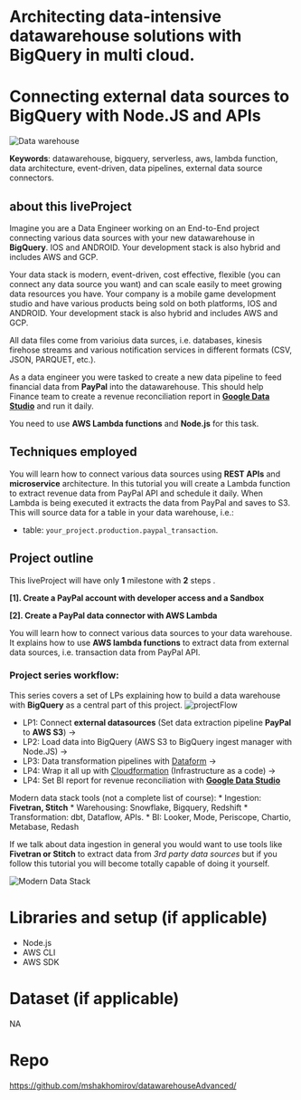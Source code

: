 
# Architecting data-intensive datawarehouse solutions with BigQuery in multi cloud.
# **Connecting external data sources to BigQuery with Node.JS and APIs**
![Data warehouse](https://mydataschool.com/liveprojects/img/externalDataBigQuery.png)

**Keywords**: datawarehouse, bigquery, serverless, aws, lambda function, data architecture, event-driven, data pipelines, external data source connectors.

## about this liveProject

Imagine you are a Data Engineer working on an End-to-End project connecting various data sources with your new datawarehouse in **BigQuery**.
IOS and ANDROID. Your development stack is also hybrid and includes AWS and GCP. 


Your data stack is modern, event-driven, cost effective, flexible (you can connect any data source you want) and can scale easily to meet growing data resources you have. Your company is a mobile game development studio and have various products being sold on both platforms, IOS and ANDROID. Your development stack is also hybrid and includes AWS and GCP.

All data files come from varioius data surces, i.e. databases, kinesis firehose streams and various notification services in different formats (CSV, JSON, PARQUET, etc.).

As a data engineer you were tasked to create a new data pipeline to feed financial data from **PayPal** into the datawarehouse. This should help Finance team to create a revenue reconciliation report in [**Google Data Studio**](https://datastudio.google.com/u/0/navigation/reporting) and run it daily. 

You need to use **AWS Lambda functions** and **Node.js** for this task.

## Techniques employed

You will learn how to connect various data sources using **REST APIs** and **microservice** architecture. In this tutorial you will create a Lambda function to extract revenue data from PayPal API and schedule it daily.
When Lambda is being executed it extracts the data from PayPal and saves to S3. This will source data for a table in your data warehouse, i.e.:
- table: `your_project.production.paypal_transaction`.

## Project outline

This liveProject will have only **1** milestone with **2** steps .

**[1]. Create a PayPal account with developer access and a Sandbox**

**[2]. Create a PayPal data connector with AWS Lambda**


You will learn how to connect various data sources to your data warehouse. It explains how to use **AWS lambda functions** to extract data from external data sources, i.e. transaction data from PayPal API.

### Project series workflow: 
This series covers a set of LPs explaining how to build a data warehouse with **BigQuery** as a central part of this project.
![projectFlow](https://mydataschool.com/liveprojects/img/projectFlow.drawio.png)

* LP1: Connect **external datasources** (Set data extraction pipeline **PayPal** to **AWS S3**) -> 
* LP2: Load data into BigQuery (AWS S3 to BigQuery ingest manager with Node.JS) -> 
* LP3: Data transformation pipelines with [Dataform](dataform.co) -> 
* LP4: Wrap it all up with [Cloudformation](https://aws.amazon.com/cloudformation/) (Infrastructure as a code) ->
* LP4: Set BI report for revenue reconciliation with [**Google Data Studio**](https://datastudio.google.com/u/0/navigation/reporting)

Modern data stack tools (not a complete list of course):
    * Ingestion: **Fivetran, Stitch**
    * Warehousing: Snowflake, Bigquery, Redshift
    * Transformation: dbt, Dataflow, APIs.
    * BI: Looker, Mode, Periscope, Chartio, Metabase, Redash

If we talk about data ingestion in general you would want to use tools like **Fivetran or Stitch** to extract data from *3rd party data sources* but if you follow this tutorial you will become totally capable of doing it yourself.

![Modern Data Stack](https://mydataschool.com/liveprojects/img/modernDataStack.png)



# Libraries and setup (if applicable)

- Node.js
- AWS CLI
- AWS SDK



# Dataset (if applicable)

NA

# Repo
https://github.com/mshakhomirov/datawarehouseAdvanced/
